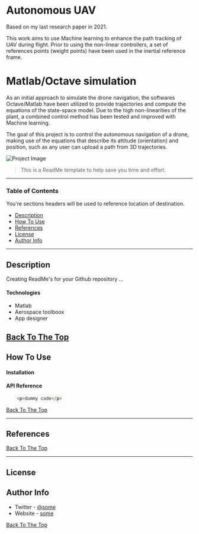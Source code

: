 # Autonomous UAV 

Based on my last research paper in 2021.

This work aims to use Machine learning to enhance the path tracking of UAV during flight. Prior to using the non-linear controllers, a set of references points (weight points) have been used in the inertial reference frame.

# Matlab/Octave simulation
As an initial approach to simulate the drone navigation, the softwares Octave/Matlab have been utilized to provide trajectories and compute the equations of the state-space model. Due to the high non-linearities of the plant, a combined control method has been tested and improved with Machine learning.  

The goal of this project is to control the autonomous navigation of a drone, making use of the equations that describe its attitude (orientation) and position, such as any user can upload a path from 3D trajectories.

![Project Image](https://github.com/josetv91/Autonomous-UAV/blob/main/Videos/UAVsim.png)

> This is a ReadMe template to help save you time and effort.

---

### Table of Contents

You're sections headers will be used to reference location of destination.

- [Description](#description)
- [How To Use](#how-to-use)
- [References](#references)
- [License](#license)
- [Author Info](#author-info)

---


## Description

Creating ReadMe's for your Github repository ...

#### Technologies

- Matlab
- Aerospace toolboox
- App designer

[Back To The Top](#read-me-template)
---
## How To Use


#### Installation

#### API Reference

```html
    <p>dummy code</p>
```

[Back To The Top](#read-me-template)

---

## References
[Back To The Top](#read-me-template)

---

## License

## Author Info

- Twitter - [@some](https://twitter.com/some)
- Website - [some](https://some.com)

[Back To The Top](#read-me-template)


